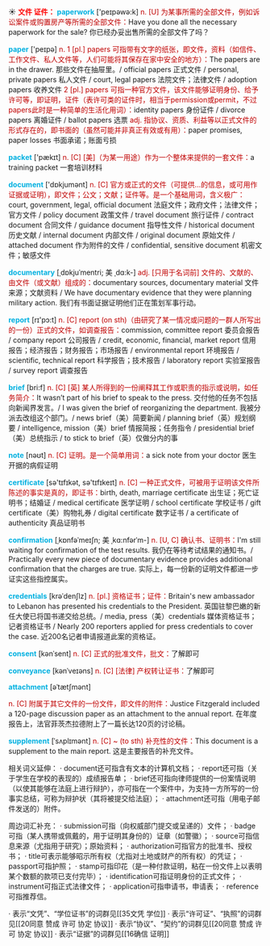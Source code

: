 ☀ <font color="red">**文件 证件：**</font>
<font color="sky blue">**paperwork**</font> ['peɪpəwə:k] 
<font color="#c00000">n. [U] 为某事所需的全部文件，例如诉讼案件或购置房产等所需的全部文件：</font>Have you done all the necessary paperwork for the sale? 你已经办妥出售所需的全部文件了吗？

<font color="sky blue">**paper**</font> ['peɪpə] 
<font color="#c00000">n. 1 [pl.] papers 可指带有文字的纸张，即文件，资料（如信件、工作文件、私人文件等，人们可能将其保存在家中安全的地方）：</font>The papers are in the drawer. 那些文件在抽屉里。/ official papers 正式文件 / personal, private papers 私人文件 / court, legal papers 法院文件；法律文件 / adoption papers 收养文件 <font color="#c00000">2 [pl.] papers 可指一种官方文件，该文件能够证明身份、给予许可等，即证明，证件（表许可类的证件时，相当于permission或permit，不过papers此时是一种简单的生活化用词）：</font>identity papers 身份证件 / divorce papers 离婚证件 / ballot papers 选票 <font color="#c00000">adj. 指协议、资质、利益等以正式文件的形式存在的，即书面的（虽然可能并非真正有效或有用）：</font>paper promises, paper losses 书面承诺；账面亏损

<font color="sky blue">**packet**</font> ['pækɪt] 
<font color="#c00000">n. [C] [美]（为某一用途）作为一个整体来提供的一套文件：</font>a training packet 一套培训材料

<font color="sky blue">**document**</font> ['dɒkjumənt] 
<font color="#c00000">n. [C] 官方或正式的文件（可提供…的信息，或可用作证据或证明），即文件；公文；文献；证件等。是一个基础用词，含义极广：</font>court, government, legal, official document 法庭文件；政府文件；法律文件；官方文件 / policy document 政策文件 / travel document 旅行证件 / contract document 合同文件 / guidance document 指导性文件 / historical document 历史文献 / internal document 内部文件 / original document 原始文件 / attached document 作为附件的文件 / confidential, sensitive document 机密文件；敏感文件
           
<font color="sky blue">**documentary**</font> [ˌdɒkjuˈmentri; 美 ˌdɑ:k-]
<font color="#c00000">adj. [只用于名词前] 文件的、文献的、由文件（或文献）组成的：</font>documentary sources, documentary material 文件来源；文献资料 / We have documentary evidence that they were planning military action. 我们有书面证据证明他们正在策划军事行动。
           
<font color="sky blue">**report**</font> [rɪ'pɔ:t] 
<font color="#c00000">n. [C] report (on sth)（由研究了某一情况或问题的一群人所写出的一份）正式的文件，如调查报告：</font>commission, committee report 委员会报告 / company report 公司报告 / credit, economic, financial, market report 信用报告；经济报告；财务报告；市场报告 / environmental report 环境报告 / scientific, technical report 科学报告；技术报告 / laboratory report 实验室报告 / survey report 调查报告

<font color="sky blue">**brief**</font> [bri:f] 
<font color="#c00000">n. [C] [英] 某人所得到的一份阐释其工作或职责的指示或说明，如任务简介：</font>It wasn’t part of his brief to speak to the press. 交付他的任务不包括向新闻界发言。/ I was given the brief of reorganizing the department. 我被分派去改组这个部门。/ news brief（美）简要新闻 / planning brief（英）规划纲要 / intelligence, mission（美）brief 情报简报；任务指令 / presidential brief（美）总统指示 / to stick to brief（英）仅做分内的事

<font color="sky blue">**note**</font> [nəʊt] 
<font color="#c00000">n. [C] 证明。是一个简单用词：</font>a sick note from your doctor 医生开据的病假证明

<font color="sky blue">**certificate**</font> [sə'tɪfɪkət, sə'tɪfɪkeɪt] 
<font color="#c00000">n. [C] 一种正式文件，可被用于证明该文件所陈述的事实是真的，即证书：</font>birth, death, marriage certificate 出生证；死亡证明书；结婚证 / medical certificate 医学证明 / school certificate 学校证书 / gift certificate（美）购物礼券 / digital certificate 数字证书 / a certificate of authenticity 真品证明书
           
<font color="sky blue">**confirmation**</font> [ˌkɒnfəˈmeɪʃn; 美 ˌkɑ:nfərˈm-]
<font color="#c00000">n. [U, C] 确认书、证明书：</font>I'm still waiting for confirmation of the test results. 我仍在等待考试结果的通知书。/ Practically every new piece of documentary evidence provides additional confirmation that the charges are true. 实际上，每一份新的证明文件都进一步证实这些指控属实。
           
<font color="sky blue">**credentials**</font> [krəˈdenʃlz]
<font color="#c00000">n. [pl.] 资格证书；证件：</font>Britain's new ambassador to Lebanon has presented his credentials to the President. 英国驻黎巴嫩的新任大使已将国书递交给总统。/ media, press（美）credentials 媒体资格证书；记者资格证书 / Nearly 200 reporters applied for press credentials to cover the case. 近200名记者申请报道此案的资格证。

<font color="sky blue">**consent**</font> [kənˈsent]
<font color="#c00000">n. [C] 正式的批准文件，批文：</font>了解即可
           
<font color="sky blue">**conveyance**</font> [kənˈveɪəns]
<font color="#c00000">n. [C] [法律] 产权转让证书：</font>了解即可
           
<font color="sky blue">**attachment**</font> [əˈtætʃmənt]

<font color="#c00000">n. [C] 附属于其它文件的一份文件，即文件的附件：</font>Justice Fitzgerald included a 120-page discussion paper as an attachment to the annual report. 在年度报告上，法官菲茨杰拉德附上了一篇长达120页的讨论稿。
           
<font color="sky blue">**supplement**</font> [ˈsʌplɪmənt]
<font color="#c00000">n. [C] ~ (to sth) 补充性的文件：</font>This document is a supplement to the main report. 这是主要报告的补充文件。

相关词义延伸：
· document还可指含有文本的计算机文档；
· report还可指（关于学生在学校的表现的）成绩报告单；
· brief还可指向律师提供的一份案情说明（以使其能够在法庭上进行辩护），亦可指在一个案件中，为支持一方所写的一份事实总结，可称为辩护状（其将被提交给法庭）；
· attachment还可指（用电子邮件发送的）附件。

周边词汇补充：
· submission可指（向权威部门提交或呈递的）文件；
· badge可指（某人携带或佩戴的，用于证明其身份的）证章（如警徽）；
· source可指信息来源（尤指用于研究）；原始资料；
· authorization可指官方的批准书、授权书；
· title可表示能够昭示所有权（尤指对土地或财产的所有权）的凭证；
· passport可指护照；
· stamp可指印花（是一种付款证明，粘在一份文件上以表明某个数额的款项已支付完毕）；
· identification可指证明身份的正式文件；
· instrument可指正式法律文件；
· application可指申请书，申请表；
· reference可指推荐信。

· 表示“文凭”、“学位证书”的词群见[[35文凭 学位]]
· 表示“许可证”、“执照”的词群见[[20同意 赞成 许可 协定 协议]]
· 表示“协议”、“契约”的词群见[[20同意 赞成 许可 协定 协议]]
· 表示“证据”的词群见[[16确信 证明]]

